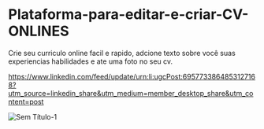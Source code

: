# Plataforma-para-editar-e-criar-CV-ONLINES
Crie seu curriculo online facil e rapido, adcione texto sobre você suas experiencias habilidades e ate uma foto no seu cv.

https://www.linkedin.com/feed/update/urn:li:ugcPost:6957733864853127168?utm_source=linkedin_share&utm_medium=member_desktop_share&utm_content=post

![Sem Título-1](https://user-images.githubusercontent.com/93484378/181062822-4c79848f-c2b9-4698-a3e9-aeea8abc6277.png)

